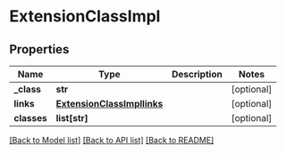 # ExtensionClassImpl


## Properties
Name | Type | Description | Notes
------------ | ------------- | ------------- | -------------
**_class** | **str** |  | [optional] 
**links** | [**ExtensionClassImpllinks**](ExtensionClassImpllinks.md) |  | [optional] 
**classes** | **list[str]** |  | [optional] 

[[Back to Model list]](../README.md#documentation-for-models) [[Back to API list]](../README.md#documentation-for-api-endpoints) [[Back to README]](../README.md)


